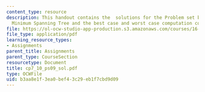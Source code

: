 ```yaml
---
content_type: resource
description: This handout contains the  solutions for the Problem set based on the
  Minimum Spanning Tree and the best case and worst case computation complexity.
file: https://ol-ocw-studio-app-production.s3.amazonaws.com/courses/16-01-unified-engineering-i-ii-iii-iv-fall-2005-spring-2006/b3aa8e1f3ea0bef43c29eb1f7cbd9d09_cp7_10_ps09_sol.pdf
file_type: application/pdf
learning_resource_types:
- Assignments
parent_title: Assignments
parent_type: CourseSection
resourcetype: Document
title: cp7_10_ps09_sol.pdf
type: OCWFile
uid: b3aa8e1f-3ea0-bef4-3c29-eb1f7cbd9d09
---
```


